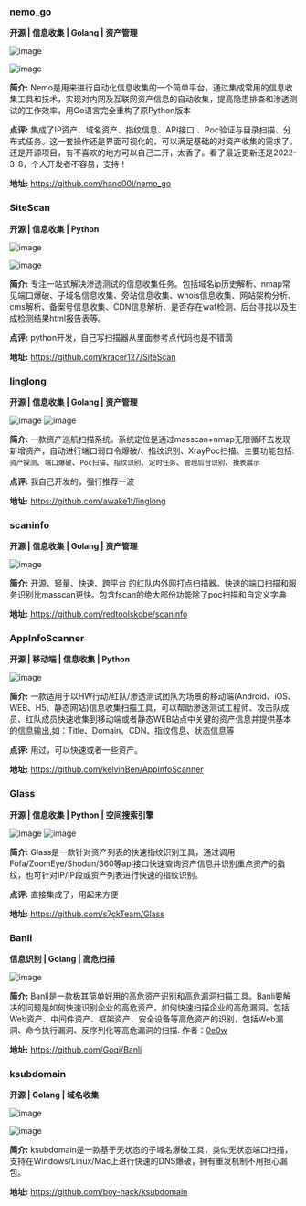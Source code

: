 ### nemo_go

**开源 | 信息收集 | Golang | 资产管理**

![image](https://github.com/awake1t/Awesome-hacking-tools/blob/main/img/image-20220409234442857.png)

![image](https://github.com/awake1t/Awesome-hacking-tools/blob/main/img/image-20220409234424091.png)



**简介:** Nemo是用来进行自动化信息收集的一个简单平台，通过集成常用的信息收集工具和技术，实现对内网及互联网资产信息的自动收集，提高隐患排查和渗透测试的工作效率，用Go语言完全重构了原Python版本

**点评:** 集成了IP资产、域名资产、指纹信息、API接口 、Poc验证与目录扫描、分布式任务。这一套操作还是界面可视化的，可以满足基础的对资产收集的需求了。还是开源项目，有不喜欢的地方可以自己二开，太香了。看了最近更新还是2022-3-8，个人开发者不容易，支持！

**地址:** https://github.com/hanc00l/nemo_go





### SiteScan

**开源 | 信息收集 | Python**

![image](https://github.com/awake1t/Awesome-hacking-tools/blob/main/img/image-20220410150134627.png)

![image](https://github.com/awake1t/Awesome-hacking-tools/blob/main/img/image-20220410150157188.png)

**简介:** 专注一站式解决渗透测试的信息收集任务。包括域名ip历史解析、nmap常见端口爆破、子域名信息收集、旁站信息收集、whois信息收集、网站架构分析、cms解析、备案号信息收集、CDN信息解析、是否存在waf检测、后台寻找以及生成检测结果html报告表等。

**点评:** python开发，自己写扫描器从里面参考点代码也是不错滴

**地址:** https://github.com/kracer127/SiteScan









### linglong

**开源 | 信息收集 | Golang | 资产管理**

![image](https://github.com/awake1t/Awesome-hacking-tools/blob/main/img/640.png)
![image](https://github.com/awake1t/Awesome-hacking-tools/blob/main/img/640-1.png)

**简介:** 一款资产巡航扫描系统。系统定位是通过masscan+nmap无限循环去发现新增资产，自动进行端口弱口令爆破/、指纹识别、XrayPoc扫描。主要功能包括: `资产探测`、`端口爆破`、`Poc扫描`、`指纹识别`、`定时任务`、`管理后台识别`、`报表展示`

**点评:** 我自己开发的，强行推荐一波

**地址:** https://github.com/awake1t/linglong





### scaninfo

**开源 | 信息收集 | Golang | 资产管理**

![image](https://github.com/awake1t/Awesome-hacking-tools/blob/main/img/image-20220410150844017.png)

**简介:** 开源、轻量、快速、跨平台 的红队内外网打点扫描器。快速的端口扫描和服务识别比masscan更快。包含fscan的绝大部份功能除了poc扫描和自定义字典

**地址:** https://github.com/redtoolskobe/scaninfo





### AppInfoScanner

**开源 | 移动端 | 信息收集 | Python**

![image](https://github.com/awake1t/Awesome-hacking-tools/blob/main/img/AppInfoScanner.png)


**简介:** 一款适用于以HW行动/红队/渗透测试团队为场景的移动端(Android、iOS、WEB、H5、静态网站)信息收集扫描工具，可以帮助渗透测试工程师、攻击队成员、红队成员快速收集到移动端或者静态WEB站点中关键的资产信息并提供基本的信息输出,如：Title、Domain、CDN、指纹信息、状态信息等

**点评:** 用过，可以快速或者一些资产。

**地址:** https://github.com/kelvinBen/AppInfoScanner





### Glass

**开源 | 信息收集 | Python | 空间搜索引擎**

![image](https://github.com/awake1t/Awesome-hacking-tools/blob/main/img/Glass.png)
![image](https://github.com/awake1t/Awesome-hacking-tools/blob/main/img/Glass.png)


**简介:** Glass是一款针对资产列表的快速指纹识别工具，通过调用Fofa/ZoomEye/Shodan/360等api接口快速查询资产信息并识别重点资产的指纹，也可针对IP/IP段或资产列表进行快速的指纹识别。

**点评:** 直接集成了，用起来方便

**地址:** https://github.com/s7ckTeam/Glass


### Banli

**信息识别 | Golang | 高危扫描**

![image](https://github.com/awake1t/Awesome-hacking-tools/blob/main/img/banlii.png)

**简介:** Banli是一款极其简单好用的高危资产识别和高危漏洞扫描工具。Banli要解决的问题是如何快速识别企业的高危资产，如何快速扫描企业的高危漏洞。包括Web资产、中间件资产、框架资产、安全设备等高危资产的识别，包括Web漏洞、命令执行漏洞、反序列化等高危漏洞的扫描. 作者：[0e0w](https://github.com/0e0w)

**地址:** https://github.com/Goqi/Banli




### ksubdomain

**开源 |  Golang | 域名收集**

![image](https://github.com/awake1t/Awesome-hacking-tools/blob/main/img/aa.png)

![image](https://github.com/awake1t/Awesome-hacking-tools/blob/main/img/ksubdomain1.png)

**简介:** ksubdomain是一款基于无状态的子域名爆破工具，类似无状态端口扫描，支持在Windows/Linux/Mac上进行快速的DNS爆破，拥有重发机制不用担心漏包。

**地址:** https://github.com/boy-hack/ksubdomain






